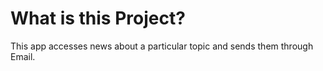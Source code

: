 # What is this Project?

This app accesses news about a particular topic and sends them through Email.
